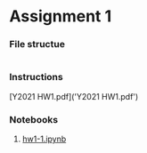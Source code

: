 # Assignment 1

### File structue 
```sh

```

### Instructions
[Y2021 HW1.pdf]('Y2021 HW1.pdf')

### Notebooks

1. [hw1-1.ipynb](src/hw1-1.ipynb)
